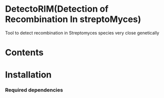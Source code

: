 # DetectoRIM(Detection of Recombination In streptoMyces)
Tool to detect recombination in Streptomyces species very close genetically 

# Contents

# Installation
<h3>Required dependencies<h3/>



